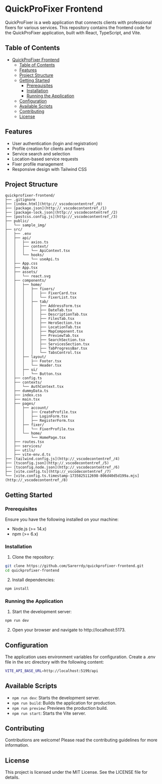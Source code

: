 # QuickProFixer Frontend

QuickProFixer is a web application that connects clients with professional fixers for various services. This repository contains the frontend code for the QuickProFixer application, built with React, TypeScript, and Vite.

## Table of Contents

- [QuickProFixer Frontend](#quickprofixer-frontend)
  - [Table of Contents](#table-of-contents)
  - [Features](#features)
  - [Project Structure](#project-structure)
  - [Getting Started](#getting-started)
    - [Prerequisites](#prerequisites)
    - [Installation](#installation)
    - [Running the Application](#running-the-application)
  - [Configuration](#configuration)
  - [Available Scripts](#available-scripts)
  - [Contributing](#contributing)
  - [License](#license)

## Features

- User authentication (login and registration)
- Profile creation for clients and fixers
- Service search and selection
- Location-based service requests
- Fixer profile management
- Responsive design with Tailwind CSS

## Project Structure

```plaintext
quickprofixer-frontend/
├── .gitignore
├── [index.html](http://_vscodecontentref_/0)
├── [package.json](http://_vscodecontentref_/1)
├── [package-lock.json](http://_vscodecontentref_/2)
├── [postcss.config.js](http://_vscodecontentref_/3)
├── public/
│   └── sample_img/
├── src/
│   ├── .env
│   ├── api/
│   │   ├── axios.ts
│   │   ├── context/
│   │   │   └── ApiContext.tsx
│   │   └── hooks/
│   │       └── useApi.ts
│   ├── App.css
│   ├── App.tsx
│   ├── assets/
│   │   └── react.svg
│   ├── components/
│   │   ├── home/
│   │   │   ├── fixers/
│   │   │   │   ├── FixerCard.tsx
│   │   │   │   └── FixerList.tsx
│   │   │   ├── tab/
│   │   │   │   ├── AddressForm.tsx
│   │   │   │   ├── DateTab.tsx
│   │   │   │   ├── DescriptionTab.tsx
│   │   │   │   ├── FilesTab.tsx
│   │   │   │   ├── HeroSection.tsx
│   │   │   │   ├── LocationTab.tsx
│   │   │   │   ├── MapComponent.tsx
│   │   │   │   ├── PreviewTab.tsx
│   │   │   │   ├── SearchSection.tsx
│   │   │   │   ├── ServicesSection.tsx
│   │   │   │   ├── TabProgressBar.tsx
│   │   │   │   └── TabsControl.tsx
│   │   ├── layout/
│   │   │   ├── Footer.tsx
│   │   │   └── Header.tsx
│   │   ├── ui/
│   │   │   └── Button.tsx
│   ├── config.ts
│   ├── contexts/
│   │   └── AuthContext.tsx
│   ├── dummyData.ts
│   ├── index.css
│   ├── main.tsx
│   ├── pages/
│   │   ├── account/
│   │   │   ├── CreateProfile.tsx
│   │   │   ├── LoginForm.tsx
│   │   │   ├── RegisterForm.tsx
│   │   ├── fixer/
│   │   │   └── FixerProfile.tsx
│   │   └── home/
│   │       └── HomePage.tsx
│   ├── routes.tsx
│   ├── services/
│   ├── utils/
│   ├── vite-env.d.ts
├── [tailwind.config.js](http://_vscodecontentref_/4)
├── [tsconfig.json](http://_vscodecontentref_/5)
├── [tsconfig.node.json](http://_vscodecontentref_/6)
├── [vite.config.ts](http://_vscodecontentref_/7)
└── [vite.config.ts.timestamp-1735825112698-806d40d5d199a.mjs](http://_vscodecontentref_/8)
```

## Getting Started

### Prerequisites

Ensure you have the following installed on your machine:

- Node.js (>= 14.x)
- npm (>= 6.x)

### Installation

1. Clone the repository:

```sh
git clone https://github.com/Sarerrdy/quickprofixer-frontend.git
cd quickprofixer-frontend

```

2. Install dependencies:

```sh
npm install
```

### Running the Application

1. Start the development server:

```sh
npm run dev
```

2. Open your browser and navigate to http://localhost:5173.

## Configuration

The application uses environment variables for configuration. Create a .env file in the src directory with the following content:

```sh
VITE_API_BASE_URL=http://localhost:5199/api
```

## Available Scripts

- `npm run dev`: Starts the development server.
- `npm run build`: Builds the application for production.
- `npm run preview`: Previews the production build.
- `npm run start`: Starts the Vite server.

## Contributing

Contributions are welcome! Please read the contributing guidelines for more information.

## License

This project is licensed under the MIT License. See the LICENSE file for details.
